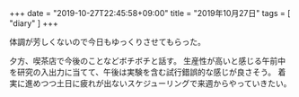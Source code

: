 +++
date = "2019-10-27T22:45:58+09:00"
title = "2019年10月27日"
tags = [ "diary" ]
+++

体調が芳しくないので今日もゆっくりさせてもらった。

夕方、喫茶店で今後のことなどボチボチと話す。
生産性が高いと感じる午前中を研究の入出力に当てて、午後は実験を含む試行錯誤的な感じが良さそう。
着実に進めつつ土日に疲れが出ないスケジューリングで来週からやっていきたい。

